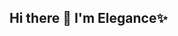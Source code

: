 ## Hi there 👋 I'm Elegance✨

<!--
**ifyelegance/IFYELEGANCE** is a ✨ _special_ ✨ repository because its `README.md` (this file) appears on your GitHub profile.


- 🔭 I’m currently studying data analysis with Google, IBM SKILLBUILD, and an NGO Digital Skillup Africa...
- 🌱 I’m currently learning EXCEL, SQL, and POWER BI...
- 👯 I’m looking to collaborate as an INTERN both PAID and UNPAID.  ...
- 🤔 I’m looking for help with SQL, that thing isn't as easy as it looks..
- 💬 Ask me about JESUS  and TECH ...
- 📫 How to reach me: ON TWITTER (https://x.com/ifyelegance)...
- 😄 Pronouns: SHE\HER...
- ⚡ Fun fact: I LOVE CHOCOLATES...
-     Open to work as an entry specialist
-->
